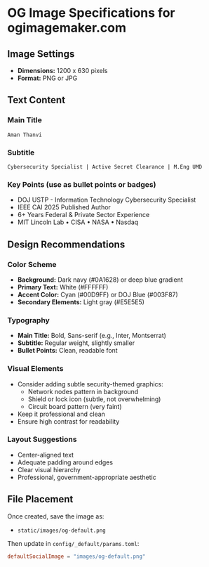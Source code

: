 # OG Image Specifications for ogimagemaker.com

## Image Settings
- **Dimensions:** 1200 x 630 pixels
- **Format:** PNG or JPG

## Text Content

### Main Title
```
Aman Thanvi
```

### Subtitle
```
Cybersecurity Specialist | Active Secret Clearance | M.Eng UMD
```

### Key Points (use as bullet points or badges)
- DOJ USTP - Information Technology Cybersecurity Specialist
- IEEE CAI 2025 Published Author  
- 6+ Years Federal & Private Sector Experience
- MIT Lincoln Lab • CISA • NASA • Nasdaq

## Design Recommendations

### Color Scheme
- **Background:** Dark navy (#0A1628) or deep blue gradient
- **Primary Text:** White (#FFFFFF)
- **Accent Color:** Cyan (#00D9FF) or DOJ Blue (#003F87)
- **Secondary Elements:** Light gray (#E5E5E5)

### Typography
- **Main Title:** Bold, Sans-serif (e.g., Inter, Montserrat)
- **Subtitle:** Regular weight, slightly smaller
- **Bullet Points:** Clean, readable font

### Visual Elements
- Consider adding subtle security-themed graphics:
  - Network nodes pattern in background
  - Shield or lock icon (subtle, not overwhelming)
  - Circuit board pattern (very faint)
- Keep it professional and clean
- Ensure high contrast for readability

### Layout Suggestions
- Center-aligned text
- Adequate padding around edges
- Clear visual hierarchy
- Professional, government-appropriate aesthetic

## File Placement
Once created, save the image as:
- `static/images/og-default.png`

Then update in `config/_default/params.toml`:
```toml
defaultSocialImage = "images/og-default.png"
```